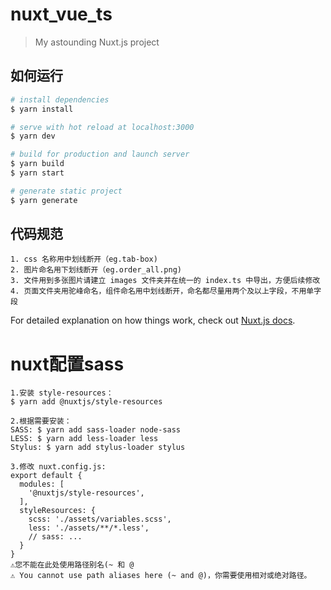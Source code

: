 # nuxt_vue_ts

> My astounding Nuxt.js project

## 如何运行

``` bash
# install dependencies
$ yarn install

# serve with hot reload at localhost:3000
$ yarn dev

# build for production and launch server
$ yarn build
$ yarn start

# generate static project
$ yarn generate
```

## 代码规范
```
1. css 名称用中划线断开（eg.tab-box)
2. 图片命名用下划线断开（eg.order_all.png)
3. 文件用到多张图片请建立 images 文件夹并在统一的 index.ts 中导出，方便后续修改
4. 页面文件夹用驼峰命名，组件命名用中划线断开，命名都尽量用两个及以上字段，不用单字段
```
For detailed explanation on how things work, check out [Nuxt.js docs](https://nuxtjs.org).


# nuxt配置sass
```
1.安装 style-resources：
$ yarn add @nuxtjs/style-resources

2.根据需要安装：
SASS: $ yarn add sass-loader node-sass
LESS: $ yarn add less-loader less
Stylus: $ yarn add stylus-loader stylus

3.修改 nuxt.config.js:
export default {
  modules: [
    '@nuxtjs/style-resources',
  ],
  styleResources: {
    scss: './assets/variables.scss',
    less: './assets/**/*.less',
    // sass: ...
  }
}
⚠️您不能在此处使用路径别名(~ 和 @
⚠️ You cannot use path aliases here (~ and @)，你需要使用相对或绝对路径。
```
